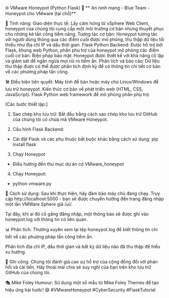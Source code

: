 🌐 VMware Honeypot (Python Flask) 🚀
** An ninh mạng - Blue Team - Honeypot cho VMware (tại chỗ)**

🌟 Tính năng:
Giao diện thực tế: Lấy cảm hứng từ vSphere Web Client, honeypot của chúng tôi cung cấp một môi trường cơ bản nhưng thuyết phục cho những kẻ tấn công tiềm năng.
Tương tác cơ bản: Honeypot tương tác với người dùng thông qua các điểm cuối được mô phỏng, thu thập dữ liệu tối thiểu như địa chỉ IP và dấu thời gian.
Flask Python Backend: Được hỗ trợ bởi Flask, khung web Python, phần phụ trợ của honeypot mô phỏng các điểm cuối cơ bản.
Biện pháp bảo mật: Honeypot được thiết kế với khả năng cô lập và giám sát để ngăn ngừa mọi rủi ro tiềm ẩn.
Phân tích và báo cáo: Dữ liệu thu thập được có thể được phân tích định kỳ để có thông tin chi tiết cơ bản về các phương pháp tấn công.

🛠️ Điều kiện tiên quyết:
Máy tính để bàn hoặc máy chủ Linux/Windows để lưu trữ honeypot.
Kiến thức cơ bản về phát triển web (HTML, CSS, JavaScript).
Flask Python web framework để mô phỏng phần phụ trợ.

[Các bước thiết lập:]
1) Sao chép kho lưu trữ: Bắt đầu bằng cách sao chép kho lưu trữ GitHub của chúng tôi có chứa mã VMware Honeypot.

2) Cấu hình Flask Backend:
- Cài đặt Flask và các phụ thuộc bắt buộc khác bằng cách sử dụng:
pip install flask

3) Chạy Honeypot
- Điều hướng đến thư mục dự án
cd VMware_honeypot

4) Chạy Honeypot:
- python vmware.py

🚀 Cách sử dụng:
Sau khi thực hiện, hãy đảm bảo máy chủ đang chạy. Truy cập http://localhost:5000 - bạn sẽ được chuyển hướng đến trang đăng nhập một lần VMWare Sphere giả /ui/.

Tại đây, khi ai đó cố gắng đăng nhập, một thông báo sẽ được ghi vào honeypot.log với thông tin có liên quan.

📊 Phân tích:
Thường xuyên xem lại tệp honeypot.log để biết thông tin chi tiết về các phương pháp tấn công tiềm ẩn.

Phân tích địa chỉ IP, dấu thời gian và bất kỳ dữ liệu nào đã thu thập để hiểu xu hướng.

🙌 Ghi công:
Chúng tôi đánh giá cao sự hỗ trợ của cộng đồng đối với phản hồi và cải tiến. Hãy thoải mái chia sẻ suy nghĩ của bạn trên kho lưu trữ GitHub của chúng tôi.

🎭 Mike Foley Humour: Sử dụng một số mẫu từ Mike Foley Themes để tạo hiệu ứng hài hước! 😄 #VMwareHoneypot #CyberSecurity #FlaskTutorial